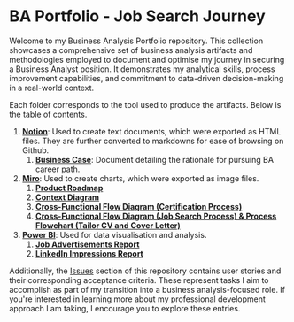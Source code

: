 # BA Portfolio -  Job Search Journey
Welcome to my Business Analysis Portfolio repository. This collection showcases a comprehensive set of business analysis artifacts and methodologies employed to document and optimise my journey in securing a Business Analyst position. It demonstrates my analytical skills, process improvement capabilities, and commitment to data-driven decision-making in a real-world context.

Each folder corresponds to the tool used to produce the artifacts. Below is the table of contents.

1. __[Notion](https://github.com/ryu-hg/ba-job-search/blob/main/Notion)__: Used to create text documents, which were exported as HTML files. They are further converted to markdowns for ease of browsing on Github.
    1. __[Business Case](https://github.com/ryu-hg/ba-job-search/blob/main/Notion/Business%20Case.md)__: Document detailing the rationale for pursuing BA career path.
2. __[Miro](https://github.com/ryu-hg/ba-job-search/blob/main/Miro)__: Used to create charts, which were exported as image files.
    1. __[Product Roadmap](https://github.com/ryu-hg/ba-job-search/blob/main/Miro/Roadmap.jpg)__
    2. __[Context Diagram](https://github.com/ryu-hg/ba-job-search/blob/main/Miro/Context%20Diagram.jpg)__
    3. __[Cross-Functional Flow Diagram (Certification Process)](https://github.com/ryu-hg/ba-job-search/blob/main/Miro/Cross-Functional%20Flow%20Diagram_Certification%20Process.jpg)__
    4. __[Cross-Functional Flow Diagram (Job Search Process) & Process Flowchart (Tailor CV and Cover Letter)](https://github.com/ryu-hg/ba-job-search/blob/main/Miro/Process%20Models_Job%20Search%20Process.jpg)__
3. __[Power BI]()__: Used for data visualisation and analysis.
    1. __[Job Advertisements Report]()__
    2. __[LinkedIn Impressions Report]()__

Additionally, the [Issues](https://github.com/ryu-hg/ba-job-search/issues) section of this repository contains user stories and their corresponding acceptance criteria. These represent tasks I aim to accomplish as part of my transition into a business analysis-focused role. If you're interested in learning more about my professional development approach I am taking, I encourage you to explore these entries.